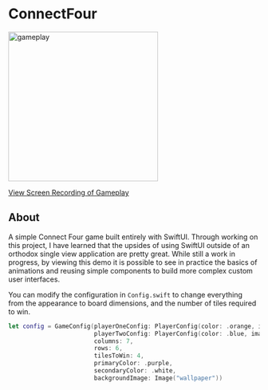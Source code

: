 # ConnectFour

<img width="300" alt="gameplay" src="https://user-images.githubusercontent.com/12777139/65696432-7f205200-e079-11e9-8e3e-9af0fe78ee27.png">

[View Screen Recording of Gameplay](https://twitter.com/Max_Belvedere/status/1177533250715213830)

## About

A simple Connect Four game built entirely with SwiftUI. Through working on this project, I have learned that the upsides of using SwiftUI outside of an orthodox single view application are pretty great. While still a work in progress, by viewing this demo it is possible to see in practice the basics of animations and reusing simple components to build more complex custom user interfaces.

You can modify the configuration in `Config.swift` to change everything from the appearance to board dimensions, and the number of tiles required to win.
```swift
let config = GameConfig(playerOneConfig: PlayerConfig(color: .orange, image: Image(systemName: "tortoise")),
                        playerTwoConfig: PlayerConfig(color: .blue, image: Image(systemName: "hare")),
                        columns: 7,
                        rows: 6,
                        tilesToWin: 4,
                        primaryColor: .purple,
                        secondaryColor: .white,
                        backgroundImage: Image("wallpaper"))

```

